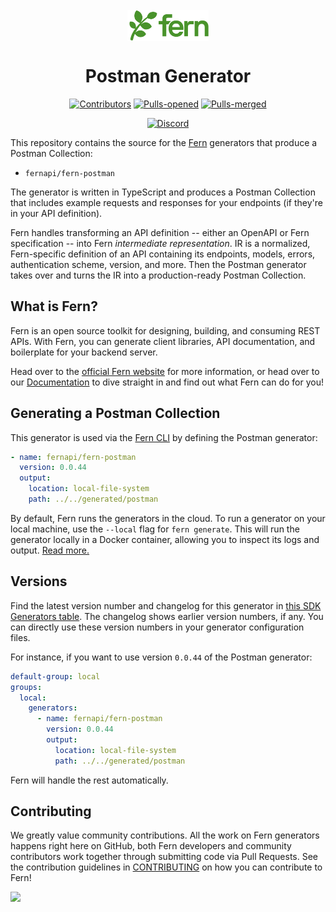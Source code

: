 <br/>
<div align="center">
  <a href="https://www.buildwithfern.com/?utm_source=github&utm_medium=readme&utm_campaign=fern-postman&utm_content=logo">
    <img src="/fern/docs/images/logo-green.png" height="50" align="center" alt="Fern logo" />
  </a>
  
  <br/>

# Postman Generator

[![Contributors](https://img.shields.io/github/contributors/fern-api/fern-postman.svg)](https://GitHub.com/dotnet/docs/graphs/contributors/)
[![Pulls-opened](https://img.shields.io/github/issues-pr/fern-api/fern-postman.svg)](https://GitHub.com/dotnet/docs/pulls?q=is%3Aissue+is%3Aopened)
[![Pulls-merged](https://img.shields.io/github/issues-search/fern-api/fern-postman?label=merged%20pull%20requests&query=is%3Apr%20is%3Aclosed%20is%3Amerged&color=darkviolet)](https://github.com/dotnet/docs/pulls?q=is%3Apr+is%3Aclosed+is%3Amerged)

[![Discord](https://img.shields.io/badge/Join%20Our%20Community-black?logo=discord)](https://discord.com/invite/JkkXumPzcG)

</div>

This repository contains the source for the [Fern](https://buildwithfern.com) generators that produce a Postman Collection:

- `fernapi/fern-postman`

The generator is written in TypeScript and produces a Postman Collection that includes example requests and responses for your endpoints (if they're in your API definition).

Fern handles transforming an API definition -- either an OpenAPI or Fern specification -- into Fern _intermediate representation_. IR is a normalized, Fern-specific definition of an API containing its endpoints, models, errors, authentication scheme, version, and more. Then the Postman generator takes over and turns the IR into a production-ready Postman Collection.

## What is Fern?

Fern is an open source toolkit for designing, building, and consuming REST APIs. With Fern, you can generate client libraries, API documentation, and boilerplate for your backend server.

Head over to the [official Fern website](https://www.buildwithfern.com/?utm_source=github&utm_medium=readme&utm_campaign=fern-postman&utm_content=homepage) for more information, or head over to our [Documentation](https://www.buildwithfern.com/docs/intro?utm_source=github&utm_medium=readme&utm_campaign=fern-postman&utm_content=documentation) to dive straight in and find out what Fern can do for you!

## Generating a Postman Collection

This generator is used via the [Fern CLI](https://github.com/fern-api/fern) by defining the Postman generator:

```yml
- name: fernapi/fern-postman
  version: 0.0.44
  output:
    location: local-file-system
    path: ../../generated/postman
```

By default, Fern runs the generators in the cloud. To run a generator on your local machine, use the `--local` flag for `fern generate`. This will run the generator locally in a Docker container, allowing you to inspect its logs and output. [Read more.](https://buildwithfern.com/docs/compiler/cli-reference#running-locally)

## Versions

Find the latest version number and changelog for this generator in [this SDK Generators table](https://github.com/fern-api/fern?tab=readme-ov-file#sdk-generators). The changelog shows earlier version numbers, if any. You can directly use these version numbers in your generator configuration files.

For instance, if you want to use version `0.0.44` of the Postman generator:

```yaml
default-group: local
groups:
  local:
    generators:
      - name: fernapi/fern-postman
        version: 0.0.44
        output:
          location: local-file-system
          path: ../../generated/postman
```

Fern will handle the rest automatically.

## Contributing

We greatly value community contributions. All the work on Fern generators happens right here on GitHub, both Fern developers and community contributors work together through submitting code via Pull Requests. See the contribution guidelines in [CONTRIBUTING](./CONTRIBUTING.md) on how you can contribute to Fern!

<a href="https://github.com/fern-api/fern-postman/graphs/contributors">
  <img src="https://contrib.rocks/image?repo=fern-api/fern-postman" />
</a>
